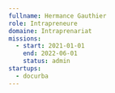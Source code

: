 ```yaml
---
fullname: Hermance Gauthier
role: Intrapreneure
domaine: Intraprenariat
missions:
  - start: 2021-01-01
    end: 2022-06-01
    status: admin
startups:
  - docurba
---
```


